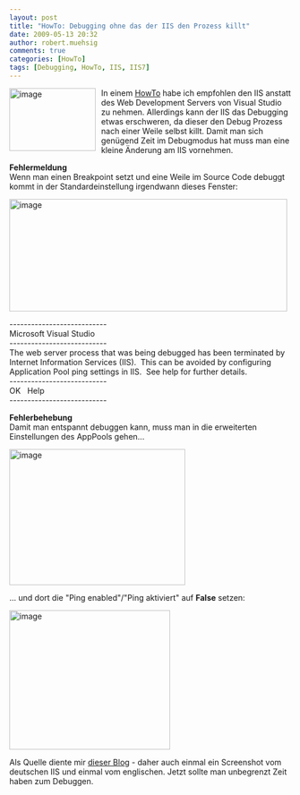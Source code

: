 ```yaml
---
layout: post
title: "HowTo: Debugging ohne das der IIS den Prozess killt"
date: 2009-05-13 20:32
author: robert.muehsig
comments: true
categories: [HowTo]
tags: [Debugging, HowTo, IIS, IIS7]
---
```

<p><a href="{{BASE_PATH}}/assets/wp-images/image742.png"><img style="border-right: 0px; border-top: 0px; margin: 0px 10px 0px 0px; border-left: 0px; border-bottom: 0px" height="112" alt="image" src="{{BASE_PATH}}/assets/wp-images/image-thumb720.png" width="154" align="left" border="0" /></a>In einem <a href="http://code-inside.de/blog/2009/03/19/howto-iis7-als-development-server-im-visual-studio-2008-einrichten/">HowTo</a> habe ich empfohlen den IIS anstatt des Web Development Servers von Visual Studio zu nehmen. Allerdings kann der IIS das Debugging etwas erschweren, da dieser den Debug Prozess nach einer Weile selbst killt. Damit man sich gen&#252;gend Zeit im Debugmodus hat muss man eine kleine &#196;nderung am IIS vornehmen.</p> 
<!--more-->
  <p><strong>Fehlermeldung</strong>    <br />Wenn man einen Breakpoint setzt und eine Weile im Source Code debuggt kommt in der Standardeinstellung irgendwann dieses Fenster:</p>  <p><a href="{{BASE_PATH}}/assets/wp-images/image743.png"><img style="border-right: 0px; border-top: 0px; border-left: 0px; border-bottom: 0px" height="201" alt="image" src="{{BASE_PATH}}/assets/wp-images/image-thumb721.png" width="496" border="0" /></a> </p>  <p>---------------------------   <br />Microsoft Visual Studio    <br />---------------------------    <br />The web server process that was being debugged has been terminated by Internet Information Services (IIS).&#160; This can be avoided by configuring Application Pool ping settings in IIS.&#160; See help for further details.    <br />---------------------------    <br />OK&#160;&#160; Help&#160;&#160; <br />---------------------------</p>  <p><strong>Fehlerbehebung     <br /></strong>Damit man entspannt debuggen kann, muss man in die erweiterten Einstellungen des AppPools gehen...</p>  <p><a href="{{BASE_PATH}}/assets/wp-images/image744.png"><img style="border-right: 0px; border-top: 0px; border-left: 0px; border-bottom: 0px" height="243" alt="image" src="{{BASE_PATH}}/assets/wp-images/image-thumb722.png" width="314" border="0" /></a> </p>  <p>... und dort die &quot;Ping enabled&quot;/&quot;Ping aktiviert&quot; auf <strong>False</strong> setzen:</p>  <p><a href="{{BASE_PATH}}/assets/wp-images/image745.png"><img style="border-right: 0px; border-top: 0px; border-left: 0px; border-bottom: 0px" height="249" alt="image" src="{{BASE_PATH}}/assets/wp-images/image-thumb723.png" width="287" border="0" /></a> </p>  <p>Als Quelle diente mir <a href="http://darkbrand.spaces.live.com/?_c11_BlogPart_BlogPart=blogview&amp;_c=BlogPart&amp;partqs=cat%3DVisual%2520Studio%25202008">dieser Blog</a> - daher auch einmal ein Screenshot vom deutschen IIS und einmal vom englischen. Jetzt sollte man unbegrenzt Zeit haben zum Debuggen.</p>
